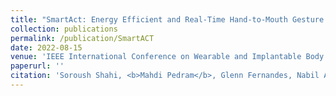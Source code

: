 ```yaml
---
title: "SmartAct: Energy Efficient and Real-Time Hand-to-Mouth Gesture Detection Using Wearable RGB-T"
collection: publications
permalink: /publication/SmartACT
date: 2022-08-15
venue: 'IEEE International Conference on Wearable and Implantable Body Sensor Networks (BSN)'
paperurl: ''
citation: 'Soroush Shahi, <b>Mahdi Pedram</b>, Glenn Fernandes, Nabil Alshurafa (2022). &quot;SmartAct: Energy Efficient and Real-Time Hand-to-Mouth Gesture Detection Using Wearable RGB-T.&quot; <i>BSN</i>.'
---
```

